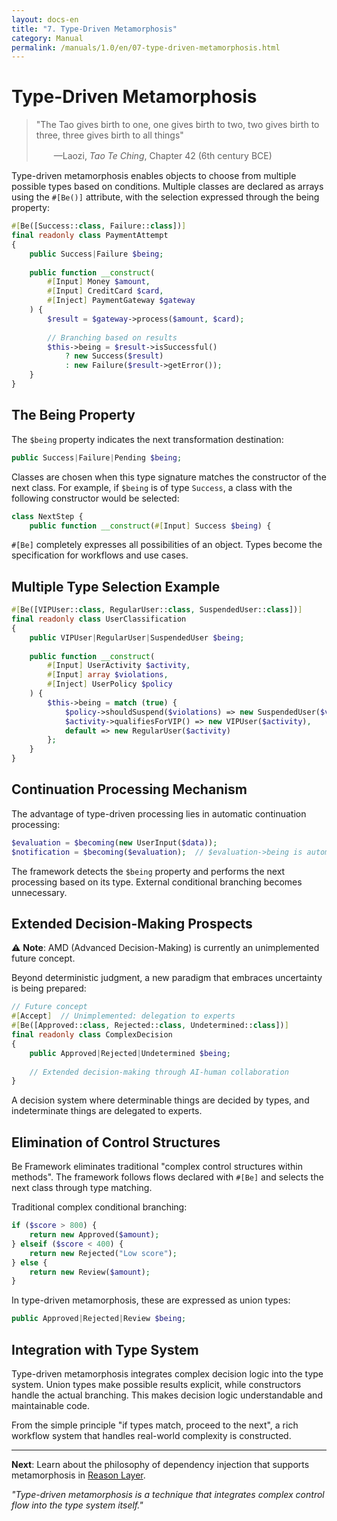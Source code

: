 ```yaml
---
layout: docs-en
title: "7. Type-Driven Metamorphosis"
category: Manual
permalink: /manuals/1.0/en/07-type-driven-metamorphosis.html
---
```


# Type-Driven Metamorphosis

> "The Tao gives birth to one, one gives birth to two, two gives birth to three, three gives birth to all things"
>
> 　　—Laozi, *Tao Te Ching*, Chapter 42 (6th century BCE)

Type-driven metamorphosis enables objects to choose from multiple possible types based on conditions. Multiple classes are declared as arrays using the `#[Be()]` attribute, with the selection expressed through the being property:

```php
#[Be([Success::class, Failure::class])]
final readonly class PaymentAttempt
{
    public Success|Failure $being;
    
    public function __construct(
        #[Input] Money $amount,
        #[Input] CreditCard $card,
        #[Inject] PaymentGateway $gateway
    ) {
        $result = $gateway->process($amount, $card);
        
        // Branching based on results
        $this->being = $result->isSuccessful() 
            ? new Success($result)
            : new Failure($result->getError());
    }
}
```

## The Being Property

The `$being` property indicates the next transformation destination:

```php
public Success|Failure|Pending $being;
```

Classes are chosen when this type signature matches the constructor of the next class.
For example, if `$being` is of type `Success`, a class with the following constructor would be selected:

```php
class NextStep {
    public function __construct(#[Input] Success $being) {
```

`#[Be]` completely expresses all possibilities of an object. Types become the specification for workflows and use cases.

## Multiple Type Selection Example

```php
#[Be([VIPUser::class, RegularUser::class, SuspendedUser::class])]
final readonly class UserClassification
{
    public VIPUser|RegularUser|SuspendedUser $being;
    
    public function __construct(
        #[Input] UserActivity $activity,
        #[Input] array $violations,
        #[Inject] UserPolicy $policy
    ) {
        $this->being = match (true) {
            $policy->shouldSuspend($violations) => new SuspendedUser($violations),
            $activity->qualifiesForVIP() => new VIPUser($activity),
            default => new RegularUser($activity)
        };
    }
}
```

## Continuation Processing Mechanism

The advantage of type-driven processing lies in automatic continuation processing:

```php
$evaluation = $becoming(new UserInput($data));
$notification = $becoming($evaluation);  // $evaluation->being is automatically selected
```

The framework detects the `$being` property and performs the next processing based on its type. External conditional branching becomes unnecessary.

## Extended Decision-Making Prospects

⚠️ **Note**: AMD (Advanced Decision-Making) is currently an unimplemented future concept.

Beyond deterministic judgment, a new paradigm that embraces uncertainty is being prepared:

```php
// Future concept
#[Accept]  // Unimplemented: delegation to experts
#[Be([Approved::class, Rejected::class, Undetermined::class])]
final readonly class ComplexDecision
{
    public Approved|Rejected|Undetermined $being;
    
    // Extended decision-making through AI-human collaboration
}
```

A decision system where determinable things are decided by types, and indeterminate things are delegated to experts.

## Elimination of Control Structures

Be Framework eliminates traditional "complex control structures within methods". The framework follows flows declared with `#[Be]` and selects the next class through type matching.

Traditional complex conditional branching:

```php
if ($score > 800) {
    return new Approved($amount);
} elseif ($score < 400) {
    return new Rejected("Low score");
} else {
    return new Review($amount);
}
```

In type-driven metamorphosis, these are expressed as union types:

```php
public Approved|Rejected|Review $being;
```

## Integration with Type System

Type-driven metamorphosis integrates complex decision logic into the type system. Union types make possible results explicit, while constructors handle the actual branching. This makes decision logic understandable and maintainable code.

From the simple principle "if types match, proceed to the next", a rich workflow system that handles real-world complexity is constructed.

---

**Next**: Learn about the philosophy of dependency injection that supports metamorphosis in [Reason Layer](./08-reason-layer.html).

*"Type-driven metamorphosis is a technique that integrates complex control flow into the type system itself."*
